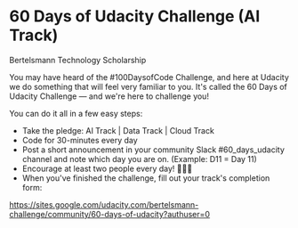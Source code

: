 # 60 Days of Udacity Challenge (AI Track)

Bertelsmann Technology Scholarship

You may have heard of the #100DaysofCode Challenge, and here at Udacity we do something that will feel very familiar to you. It's called the 60 Days of Udacity Challenge — and we're here to challenge you! 

You can do it all in a few easy steps:

- Take the pledge: AI Track | Data Track | Cloud Track
- Code for 30-minutes every day
- Post a short announcement in your community Slack #60_days_udacity channel and note which day you are on. (Example: D11 = Day 11)
- Encourage at least two people every day! 💪💗🌈
- When you've finished the challenge, fill out your track's completion form: 


https://sites.google.com/udacity.com/bertelsmann-challenge/community/60-days-of-udacity?authuser=0
